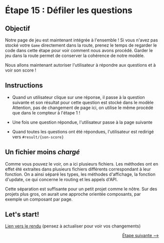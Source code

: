 # Étape 15 : Défiler les questions

## Objectif

Notre page de jeu est maintenant intégrée à l'ensemble ! Si vous n'avez pas stocké votre `Game` directement dans la route, prenez le temps de regarder le code dans cette étape pour voir comment nous avons procédé.
Garder le jeu dans la route permet de conserver la cohérence de notre modèle.

Nous allons maintenant autoriser l'utilisateur à répondre aux questions et à voir son score !

## Instructions

 - Quand un utilisateur clique sur une réponse, il passe à la question suivante et son résultat pour cette question est stocké dans le modèle
 Attention, pas de changement de page ici, on utilise le même procédé que dans le compteur à l'étape 1 !
 
 - Une fois une question répondue, l'utilisateur passe à la page suivante
 
 - Quand toutes les questions ont été répondues, l'utilisateur est redirigé vers `#result/{son-score}`
 
 
## Un fichier moins *chargé*

Comme vous pouvez le voir, on a ici plusieurs fichiers. Les méthodes ont en effet été extraites dans plusieurs fichiers différents correspondant à leur fonction. On a ainsi séparé les types, les méthodes d'affichage, la fonction d'update, ce qui concerne le routing et les appels d'API. 

Cette séparation est suffisante pour un petit projet comme le nôtre. Sur des projets plus gros, on aurait une approche orientée composants, par exemple un composant par page.

## Let's start!

[Lien vers le rendu](./index.html) (pensez à actualiser pour voir vos changements)


<div style="text-align: right;"><a href="../Step15">Étape suivante --&gt;</a></div>









